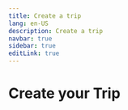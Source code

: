 ```yaml
---
title: Create a trip
lang: en-US
description: Create a trip
navbar: true
sidebar: true
editLink: true
---
```


# Create your Trip


